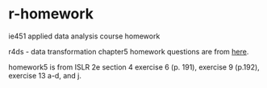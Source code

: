# r-homework
ie451 applied data analysis course homework

r4ds - data transformation chapter5 homework questions are from [here](https://r4ds.had.co.nz/transform.html#transform).

homework5 is from ISLR 2e section 4 exercise 6 (p. 191),  exercise 9 (p.192),  exercise 13 a-d, and j.

